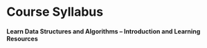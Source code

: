 # Course Syllabus 

#### Learn Data Structures and Algorithms – Introduction and Learning Resources
